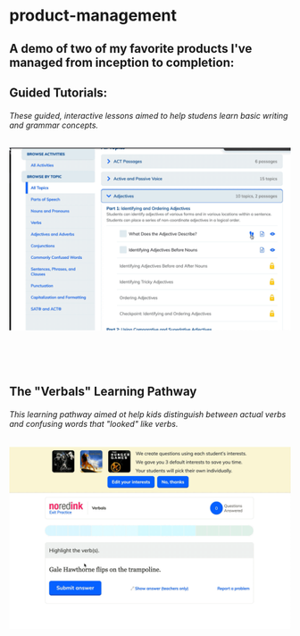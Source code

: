 # product-management
## A demo of two of my favorite products I've managed from inception to completion:


## Guided Tutorials:

###### These guided, interactive lessons aimed to help studens learn basic writing and grammar concepts. 

![alt text](videos/Guided_Tutorials.gif)

<br>
<br>
<br>


## The "Verbals" Learning Pathway

###### This learning pathway aimed ot help kids distinguish between actual verbs and confusing words that "looked" like verbs.


![alt text](videos/Verbals_Pathway.gif)
